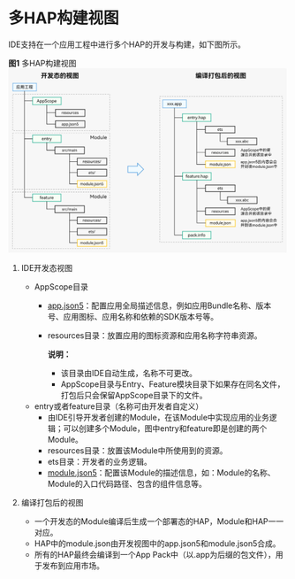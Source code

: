 # 多HAP构建视图


IDE支持在一个应用工程中进行多个HAP的开发与构建，如下图所示。


**图1** 多HAP构建视图
![hap-multi-view](figures/hap-multi-view.png)


1. IDE开发态视图
   - AppScope目录
      - [app.json5](app-configuration-file.md)：配置应用全局描述信息，例如应用Bundle名称、版本号、应用图标、应用名称和依赖的SDK版本号等。
      - resources目录：放置应用的图标资源和应用名称字符串资源。

         **说明：**
         - 该目录由IDE自动生成，名称不可更改。
         - AppScope目录与Entry、Feature模块目录下如果存在同名文件，打包后只会保留AppScope目录下的文件。
   - entry或者feature目录（名称可由开发者自定义）
      - 由IDE引导开发者创建的Module，在该Module中实现应用的业务逻辑；可以创建多个Module，图中entry和feature即是创建的两个Module。
      - resources目录：放置该Module中所使用到的资源。
      - ets目录：开发者的业务逻辑。
      - [module.json5](module-configuration-file.md)：配置该Module的描述信息，如：Module的名称、Module的入口代码路径、包含的组件信息等。

2. 编译打包后的视图
   - 一个开发态的Module编译后生成一个部署态的HAP，Module和HAP一一对应。
   - HAP中的module.json由开发视图中的app.json5和module.json5合成。
   - 所有的HAP最终会编译到一个App Pack中（以.app为后缀的包文件），用于发布到应用市场。
